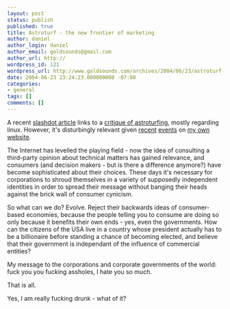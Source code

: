```yaml
---
layout: post
status: publish
published: true
title: Astroturf - the new frontier of marketing
author: daniel
author_login: daniel
author_email: goldsounds@gmail.com
author_url: http://
wordpress_id: 121
wordpress_url: http://www.goldsounds.com/archives/2004/06/23/astroturf---the-new-frontier-of-marketing/
date: 2004-06-23 23:24:23.000000000 -07:00
categories:
- general
tags: []
comments: []
---
```

A recent <a href="http://yro.slashdot.org/article.pl?sid=04/06/23/0821219&mode=thread&tid=109&tid=117&tid=187&tid=98&tid=99">slashdot article</a> links to a <a href="http://www.cse.unsw.edu.au/~lambert/blog/computers/tanks.html">critique of astroturfing</a>, mostly regarding linux. However, it's disturbingly relevant given <a href="http://www.goldsounds.com/archives/2004/6/23/sorry-i-was-pretty-far-off-the-mark/">recent</a> <a href="http://www.goldsounds.com/archives/2004/6/23/correction/">events</a> on <a href="http://www.goldsounds.com/archives/2004/6/22/i-can-hardly-breathe/">my own</a> <a href="http://www.goldsounds.com/archives/2004/6/4/meegos-are-cool/">website</a>.

The Internet has levelled the playing field - now the idea of consulting a third-party opinion about technical matters has gained relevance, and consumers (and decision makers - but is there a difference anymore?) have become sophisticated about their choices. These days it's necessary for corporations to shroud themselves in a variety of supposedly independent identities in order to spread their message without banging their heads against the brick wall of consumer cynicism.

So what can we do? Evolve. Reject their backwards ideas of consumer-based economies, because the people telling you to consume are doing so only because it benefits their own ends - yes, even the governments. How can the citizens of the USA live in a country whose president actually has to be a billionaire before standing a chance of becoming elected, and believe that their government is independant of the influence of commercial entities?

My message to the corporations and corporate governments of the world: fuck you you fucking assholes, I hate you so much.

That is all.

Yes, I am really fucking drunk - what of it?
